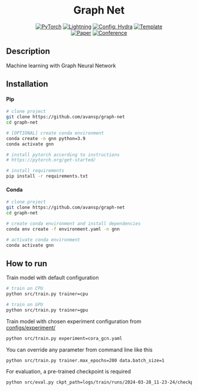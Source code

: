 <div align="center">

# Graph Net

<a href="https://pytorch.org/get-started/locally/"><img alt="PyTorch" src="https://img.shields.io/badge/PyTorch-ee4c2c?logo=pytorch&logoColor=white"></a>
<a href="https://pytorchlightning.ai/"><img alt="Lightning" src="https://img.shields.io/badge/-Lightning-792ee5?logo=pytorchlightning&logoColor=white"></a>
<a href="https://hydra.cc/"><img alt="Config: Hydra" src="https://img.shields.io/badge/Config-Hydra-89b8cd"></a>
<a href="https://github.com/ashleve/lightning-hydra-template"><img alt="Template" src="https://img.shields.io/badge/-Lightning--Hydra--Template-017F2F?style=flat&logo=github&labelColor=gray"></a><br>
[![Paper](http://img.shields.io/badge/paper-arxiv.1001.2234-B31B1B.svg)](https://www.nature.com/articles/nature14539)
[![Conference](http://img.shields.io/badge/AnyConference-year-4b44ce.svg)](https://papers.nips.cc/paper/2020)

</div>

## Description

Machine learning with Graph Neural Network

## Installation

#### Pip

```bash
# clone project
git clone https://github.com/avansp/graph-net
cd graph-net

# [OPTIONAL] create conda environment
conda create -n gnn python=3.9
conda activate gnn

# install pytorch according to instructions
# https://pytorch.org/get-started/

# install requirements
pip install -r requirements.txt
```

#### Conda

```bash
# clone project
git clone https://github.com/avansp/graph-net
cd graph-net

# create conda environment and install dependencies
conda env create -f environment.yaml -n gnn

# activate conda environment
conda activate gnn
```

## How to run

Train model with default configuration

```bash
# train on CPU
python src/train.py trainer=cpu

# train on GPU
python src/train.py trainer=gpu
```

Train model with chosen experiment configuration from [configs/experiment/](configs/experiment/)

```bash
python src/train.py experiment=cora_gcn.yaml
```

You can override any parameter from command line like this

```bash
python src/train.py trainer.max_epochs=200 data.batch_size=1
```

For evaluation, a pre-trained checkpoint is required

```bash
python src/eval.py ckpt_path=logs/train/runs/2024-03-28_11-23-24/checkpoints/epoch_033.ckpt
```


